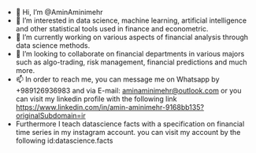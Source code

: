 - 👋 Hi, I’m @AminAminimehr
- 👀 I’m interested in data science, machine learning, artificial intelligence and other statistical tools used in finance and econometric.
- 🌱 I’m currently working on various aspects of financial analysis through data science methods.
- 💞️ I’m looking to collaborate on financial departments in various majors such as algo-trading, risk management, financial predictions and much more.
- 📫 In order to reach me, you can message me on Whatsapp by +989126936983 and via E-mail: aminaminimehr@outlook.com or you can visit my linkedin profile with the following link https://www.linkedin.com/in/amin-aminimehr-9168bb135?originalSubdomain=ir
- Furthermore I teach datascience facts with a specification on financial time series in my instagram account. you can visit my account by the following id:datascience.facts

<!---
aminaminimehr/aminaminimehr is a ✨ special ✨ repository because its `README.md` (this file) appears on your GitHub profile.
You can click the Preview link to take a look at your changes.
--->
